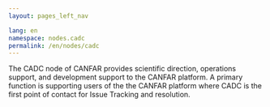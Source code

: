 ```yaml
---
layout: pages_left_nav

lang: en
namespace: nodes.cadc
permalink: /en/nodes/cadc
---
```


<!-- Content start -->

The CADC node of CANFAR provides scientific direction, operations support, and development support to the CANFAR platform. A primary function is supporting users of the the CANFAR platform where CADC is the first point of contact for Issue Tracking and resolution.




<!-- Content end -->
